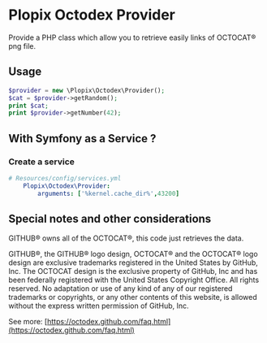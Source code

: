 # Plopix Octodex Provider

Provide a PHP class which allow you to retrieve easily links of OCTOCAT® png file.

## Usage

```php
$provider = new \Plopix\Octodex\Provider();
$cat = $provider->getRandom();
print $cat;
print $provider->getNumber(42);
```

## With Symfony as a Service ?

### Create a service

```yml
# Resources/config/services.yml
    Plopix\Octodex\Provider:
        arguments: ['%kernel.cache_dir%',43200]
```

## Special notes and other considerations

GITHUB® owns all of the OCTOCAT®, this code just retrieves the data.

GITHUB®, the GITHUB® logo design, OCTOCAT® and the OCTOCAT® logo design 
are exclusive trademarks registered in the United States by GitHub, Inc.
The OCTOCAT design is the exclusive property of GitHub, Inc and has been federally registered with the
United States Copyright Office. All rights reserved. No adaptation or use of any kind
of any of our registered trademarks or copyrights, or any other contents of this website,
is allowed without the express written permission of GitHub, Inc.

See more: [https://octodex.github.com/faq.html](https://octodex.github.com/faq.html)
